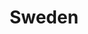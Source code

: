 ---
title: Sweden
label: Shrimper
year: 1995
band:
    - John Darnielle
    - Rachel Ware
songs:
    - The Recognition Scene
    - Downtown Seoul
    - Some Swedish Trees
    - I Wonder Where Our Love Has Gone
    - Deianara Crush
    - Whole Wide World
    - Flashing Lights
    - Sept 19th Triple X Love! Love!
    - Going to Queens
    - Tahitian Ambrosia Maker
    - Going to Bolivia
    - Tollund Man
    - California Song
    - Snow Crush Killing Song
    - Send Me an Angel
    - Neon Orange Glimmer Song
    - FM" (Steely Dan
    - Prana Ferox
    - Cold Milk Bottle
---